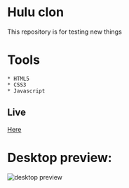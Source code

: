 # Hulu clon
This repository is for testing new things

# Tools 
```
* HTML5
* CSS3
* Javascript
```

## Live 
<a href="https://clon-hulu.netlify.app" target="_blank">Here</a>

# Desktop preview:

<img src="https://i.imgur.com/wVMaVcV.png" alt="desktop preview">
